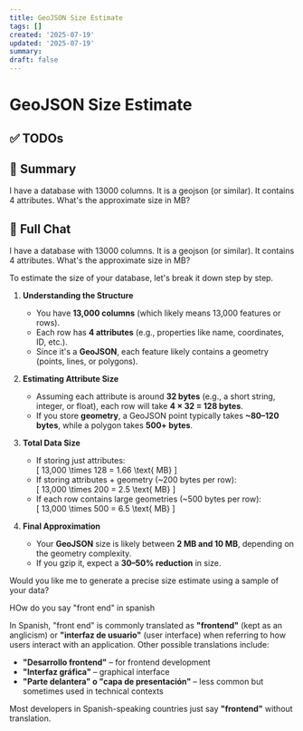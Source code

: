 ```yaml
---
title: GeoJSON Size Estimate
tags: []
created: '2025-07-19'
updated: '2025-07-19'
summary:
draft: false
---
```


# GeoJSON Size Estimate

## ✅ TODOs


## 📌 Summary
I have a database with 13000 columns. It is a geojson (or similar). It contains 4 attributes. What's the approximate size in MB?

## 🧠 Full Chat


I have a database with 13000 columns. It is a geojson (or similar). It contains 4 attributes. What's the approximate size in MB?



To estimate the size of your database, let's break it down step by step.

1. **Understanding the Structure**  
   - You have **13,000 columns** (which likely means 13,000 features or rows).  
   - Each row has **4 attributes** (e.g., properties like name, coordinates, ID, etc.).
   - Since it's a **GeoJSON**, each feature likely contains a geometry (points, lines, or polygons).

2. **Estimating Attribute Size**  
   - Assuming each attribute is around **32 bytes** (e.g., a short string, integer, or float), each row will take **4 × 32 = 128 bytes**.
   - If you store **geometry**, a GeoJSON point typically takes **~80–120 bytes**, while a polygon takes **500+ bytes**.

3. **Total Data Size**  
   - If storing just attributes:  
     \[
     13,000 \times 128 = 1.66 \text{ MB}
     \]
   - If storing attributes + geometry (~200 bytes per row):  
     \[
     13,000 \times 200 = 2.5 \text{ MB}
     \]
   - If each row contains large geometries (~500 bytes per row):  
     \[
     13,000 \times 500 = 6.5 \text{ MB}
     \]

4. **Final Approximation**  
   - Your **GeoJSON** size is likely between **2 MB and 10 MB**, depending on the geometry complexity.  
   - If you gzip it, expect a **30–50% reduction** in size.

Would you like me to generate a precise size estimate using a sample of your data?

HOw do you say "front end" in spanish

In Spanish, "front end" is commonly translated as **"frontend"** (kept as an anglicism) or **"interfaz de usuario"** (user interface) when referring to how users interact with an application. Other possible translations include:  

- **"Desarrollo frontend"** – for frontend development  
- **"Interfaz gráfica"** – graphical interface  
- **"Parte delantera" o "capa de presentación"** – less common but sometimes used in technical contexts  

Most developers in Spanish-speaking countries just say **"frontend"** without translation.